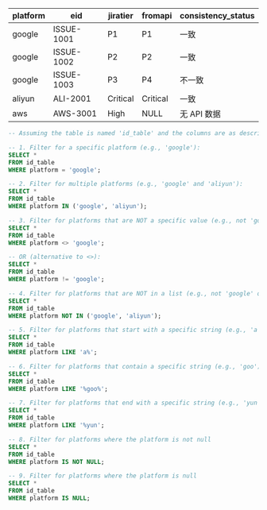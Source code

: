 | platform | eid | jiratier | fromapi | consistency_status |
|----------|-----|-----------|----------|-------------------|
| google | ISSUE-1001 | P1 | P1 | 一致 |
| google | ISSUE-1002 | P2 | P2 | 一致 |
| google | ISSUE-1003 | P3 | P4 | 不一致 |
| aliyun | ALI-2001 | Critical | Critical | 一致 |
| aws | AWS-3001 | High | NULL | 无 API 数据 |

```sql
-- Assuming the table is named 'id_table' and the columns are as described in the markdown.

-- 1. Filter for a specific platform (e.g., 'google'):
SELECT *
FROM id_table
WHERE platform = 'google';

-- 2. Filter for multiple platforms (e.g., 'google' and 'aliyun'):
SELECT *
FROM id_table
WHERE platform IN ('google', 'aliyun');

-- 3. Filter for platforms that are NOT a specific value (e.g., not 'google'):
SELECT *
FROM id_table
WHERE platform <> 'google';

-- OR (alternative to <>):
SELECT *
FROM id_table
WHERE platform != 'google';

-- 4. Filter for platforms that are NOT in a list (e.g., not 'google' or 'aliyun'):
SELECT *
FROM id_table
WHERE platform NOT IN ('google', 'aliyun');

-- 5. Filter for platforms that start with a specific string (e.g., 'a'):
SELECT *
FROM id_table
WHERE platform LIKE 'a%';

-- 6. Filter for platforms that contain a specific string (e.g., 'goo'):
SELECT *
FROM id_table
WHERE platform LIKE '%goo%';

-- 7. Filter for platforms that end with a specific string (e.g., 'yun'):
SELECT *
FROM id_table
WHERE platform LIKE '%yun';

-- 8. Filter for platforms where the platform is not null
SELECT *
FROM id_table
WHERE platform IS NOT NULL;

-- 9. Filter for platforms where the platform is null
SELECT *
FROM id_table
WHERE platform IS NULL;
```
